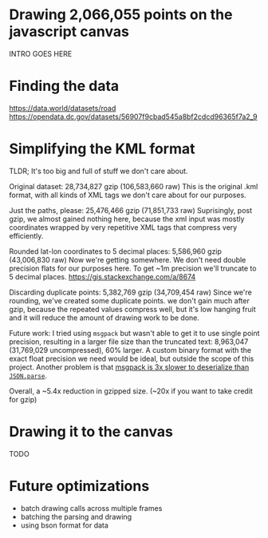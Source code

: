 # Drawing 2,066,055 points on the javascript canvas

INTRO GOES HERE

# Finding the data

https://data.world/datasets/road
https://opendata.dc.gov/datasets/56907f9cbad545a8bf2cdcd96365f7a2_9

# Simplifying the KML format

TLDR; It's too big and full of stuff we don't care about.

Original dataset:
28,734,827 gzip (106,583,660 raw)
This is the original .kml format, with all kinds of XML tags we don't care about for our purposes.

Just the paths, please:
25,476,466 gzip (71,851,733 raw)
Suprisingly, post gzip, we almost gained nothing here, because the xml input was mostly coordinates wrapped by very repetitive XML tags that compress very efficiently.

Rounded lat-lon coordinates to 5 decimal places:
5,586,960 gzip (43,006,830 raw)
Now we're getting somewhere. We don't need double precision flats for our purposes here. To get ~1m precision we'll truncate to 5 decimal places. https://gis.stackexchange.com/a/8674

Discarding duplicate points:
5,382,769 gzip (34,709,454 raw)
Since we're rounding, we've created some duplicate points. we don't gain much after gzip, because the repeated values compress well, but it's low hanging fruit and it will reduce the amount of drawing work to be done.

Future work:
I tried using `msgpack` but wasn't able to get it to use single point precision, resulting in a larger file size than the truncated text: 8,963,047 (31,769,029 uncompressed), 60% larger. A custom binary format with the exact float precision we need would be ideal, but outside the scope of this project. Another problem is that [msgpack is 3x slower to deserialize than `JSON.parse`](https://github.com/msgpack/msgpack-node#performance).

Overall, a ~5.4x reduction in gzipped size. (~20x if you want to take credit for gzip)

# Drawing it to the canvas

TODO

# Future optimizations

- batch drawing calls across multiple frames
- batching the parsing and drawing
- using bson format for data
